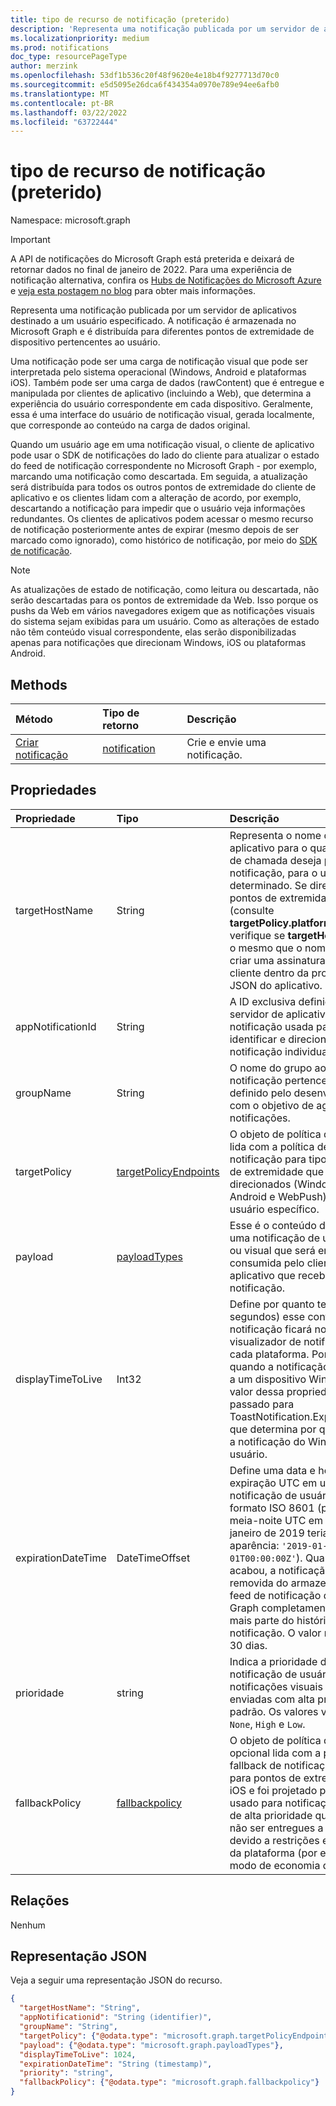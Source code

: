 ```yaml
---
title: tipo de recurso de notificação (preterido)
description: 'Representa uma notificação publicada por um servidor de aplicativos destinado a um usuário especificado. A notificação é armazenada no Microsoft Graph e é distribuída para diferentes pontos de extremidade de dispositivo pertencentes ao usuário. '
ms.localizationpriority: medium
ms.prod: notifications
doc_type: resourcePageType
author: merzink
ms.openlocfilehash: 53df1b536c20f48f9620e4e18b4f9277713d70c0
ms.sourcegitcommit: e5d5095e26dca6f434354a0970e789e94ee6afb0
ms.translationtype: MT
ms.contentlocale: pt-BR
ms.lasthandoff: 03/22/2022
ms.locfileid: "63722444"
---
```

# <a name="notification-resource-type-deprecated"></a>tipo de recurso de notificação (preterido)

Namespace: microsoft.graph

> [!IMPORTANT]
> A API de notificações do Microsoft Graph está preterida e deixará de retornar dados no final de janeiro de 2022. Para uma experiência de notificação alternativa, confira os [Hubs de Notificações do Microsoft Azure](/azure/notification-hubs) e [veja esta postagem no blog](https://devblogs.microsoft.com/microsoft365dev/retiring-microsoft-graph-notifications/) para obter mais informações.

Representa uma notificação publicada por um servidor de aplicativos destinado a um usuário especificado. A notificação é armazenada no Microsoft Graph e é distribuída para diferentes pontos de extremidade de dispositivo pertencentes ao usuário. 

Uma notificação pode ser uma carga de notificação visual que pode ser interpretada pelo sistema operacional (Windows, Android e plataformas iOS). Também pode ser uma carga de dados (rawContent) que é entregue e manipulada por clientes de aplicativo (incluindo a Web), que determina a experiência do usuário correspondente em cada dispositivo.  Geralmente, essa é uma interface do usuário de notificação visual, gerada localmente, que corresponde ao conteúdo na carga de dados original. 

Quando um usuário age em uma notificação visual, o cliente de aplicativo pode usar o SDK de notificações do lado do cliente para atualizar o estado do feed de notificação correspondente no Microsoft Graph - por exemplo, marcando uma notificação como descartada. Em seguida, a atualização será distribuída para todos os outros pontos de extremidade do cliente de aplicativo e os clientes lidam com a alteração de acordo, por exemplo, descartando a notificação para impedir que o usuário veja informações redundantes. Os clientes de aplicativos podem acessar o mesmo recurso de notificação posteriormente antes de expirar (mesmo depois de ser marcado como ignorado), como histórico de notificação, por meio do [SDK de notificação](https://aka.ms/GNSDK). 

> [!NOTE]
> As atualizações de estado de notificação, como leitura ou descartada, não serão descartadas para os pontos de extremidade da Web. Isso porque os pushs da Web em vários navegadores exigem que as notificações visuais do sistema sejam exibidas para um usuário. Como as alterações de estado não têm conteúdo visual correspondente, elas serão disponibilizadas apenas para notificações que direcionam Windows, iOS ou plataformas Android.

## <a name="methods"></a>Methods

| Método                                                   | Tipo de retorno                                 | Descrição                     |
| :------------------------------------------------------- | :------------------------------------------ | :------------------------------ |
| [Criar notificação](../api/user-post-notifications.md) | [notification](projectrome-notification.md) | Crie e envie uma notificação. |

## <a name="properties"></a>Propriedades

| Propriedade           | Tipo                                              | Descrição                                                                                                                                                                                                                                                                                                                                               |
| :----------------- | :------------------------------------------------ | :-------------------------------------------------------------------------------------------------------------------------------------------------------------------------------------------------------------------------------------------------------------------------------------------------------------------------------------------------------- |
| targetHostName     | String                                            | Representa o nome de host do aplicativo para o qual o serviço de chamada deseja postar a notificação, para o usuário determinado. Se direcionar pontos de extremidade da Web (consulte **targetPolicy.platformTypes**), verifique se **targetHostName** é o mesmo que o nome usado ao criar uma assinatura no lado do cliente dentro da propriedade JSON do aplicativo.                   |
| appNotificationId  | String                                            | A ID exclusiva definida pelo servidor de aplicativos de uma notificação usada para identificar e direcionar uma notificação individual.                                                                                                                                                                                                                                     |
| groupName          | String                                            | O nome do grupo ao que essa notificação pertence. Ele é definido pelo desenvolvedor com o objetivo de agrupar notificações.                                                                                                                                                                                                                   |
| targetPolicy       | [targetPolicyEndpoints](targetpolicyendpoints.md) | O objeto de política de destino lida com a política de entrega de notificação para tipos de ponto de extremidade que devem ser direcionados (Windows, iOS, Android e WebPush) para o usuário específico.                                                                                                                                                                                              |
| payload            | [payloadTypes](payloadtypes.md)                   | Esse é o conteúdo de dados de uma notificação de usuário bruta ou visual que será entregue e consumida pelo cliente de aplicativo que recebe essa notificação.                                                                                                                                                                                                       |
| displayTimeToLive  | Int32                                             | Define por quanto tempo (em segundos) esse conteúdo de notificação ficará no visualizador de notificação de cada plataforma. Por exemplo, quando a notificação é entregue a um dispositivo Windows, o valor dessa propriedade é passado para ToastNotification.ExpirationTime, que determina por quanto tempo a notificação do Windows do usuário.  |
| expirationDateTime | DateTimeOffset                                    | Define uma data e hora de expiração UTC em uma notificação de usuário usando o formato ISO 8601 (por exemplo, meia-noite UTC em 1º de janeiro de 2019 teria esta aparência: `'2019-01-01T00:00:00Z'`). Quando o tempo acabou, a notificação é removida do armazenamento de feed de notificação do Microsoft Graph completamente e não faz mais parte do histórico de notificação. O valor máximo é 30 dias. |
| prioridade           | string                                            | Indica a prioridade de uma notificação de usuário bruta. As notificações visuais são enviadas com alta prioridade por padrão. Os valores válidos são `None`, `High` e `Low`.                                                                                                                                                                                                |
| fallbackPolicy     | [fallbackpolicy](fallbackpolicy.md)               | O objeto de política de fallback opcional lida com a política de fallback de notificação apenas para pontos de extremidade do iOS e foi projetado para ser usado para notificações brutas de alta prioridade que podem não ser entregues a dispositivos devido a restrições específicas da plataforma (por exemplo, modo de economia de bateria).                                                                                        |

## <a name="relationships"></a>Relações

Nenhum

## <a name="json-representation"></a>Representação JSON

Veja a seguir uma representação JSON do recurso.

<!-- {
  "blockType": "resource",
  "optionalProperties": [

  ],
  "@odata.type": "microsoft.graph.notification",
  "keyProperty": "id"
}-->

```json
{
  "targetHostName": "String",
  "appNotificationid": "String (identifier)",
  "groupName": "String", 
  "targetPolicy": {"@odata.type": "microsoft.graph.targetPolicyEndpoints"},
  "payload": {"@odata.type": "microsoft.graph.payloadTypes"},
  "displayTimeToLive": 1024,
  "expirationDateTime": "String (timestamp)",
  "priority": "string",
  "fallbackPolicy": {"@odata.type": "microsoft.graph.fallbackpolicy"} 
}
```

<!-- uuid: 16cd6b66-4b1a-43a1-adaf-3a886856ed98
2019-02-04 14:57:30 UTC -->

<!-- {
  "type": "#page.annotation",
  "description": "notification resource",
  "keywords": "",
  "section": "documentation",
  "tocPath": ""
}-->
